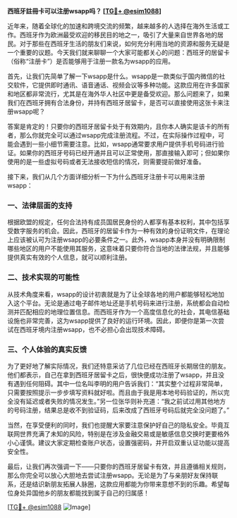 **西班牙註冊卡可以注册wsapp吗？ [[TG💪+ @esim1088](https://t.me/s/esim1088)]**

近年来，随着全球化的加速和跨境交流的频繁，越来越多的人选择在海外生活或工作。西班牙作为欧洲最受欢迎的移民目的地之一，吸引了大量来自世界各地的居民。对于那些在西班牙生活的朋友们来说，如何充分利用当地的资源和服务无疑是一个重要的议题。今天我们就来聊聊一个大家可能都关心的问题：西班牙的居留卡（俗称“注册卡”）是否能够用于注册一款名为wsapp的应用。

首先，让我们先简单了解一下wsapp是什么。wsapp是一款类似于国内微信的社交软件，它提供即时通讯、语音通话、视频会议等多种功能。这款应用在许多国家和地区都非常流行，尤其是在海外华人社区中更是备受欢迎。那么问题来了，如果我们在西班牙拥有合法身份，并持有西班牙居留卡，是否可以直接使用这张卡来注册wsapp呢？

答案是肯定的！只要你的西班牙居留卡处于有效期内，且你本人确实是该卡的所有者，那么你就完全可以通过wsapp完成注册流程。不过，在实际操作过程中，可能会遇到一些小细节需要注意。比如，wsapp通常要求用户提供手机号码进行验证。如果你的西班牙号码已经开通并且可以正常使用，那直接输入即可；但如果你使用的是一些虚拟号码或者无法接收短信的情况，则需要提前做好准备。

接下来，我们从几个方面详细分析一下为什么西班牙注册卡可以用来注册wsapp：

### 一、法律层面的支持

根据欧盟的规定，任何合法持有成员国居民身份的人都享有基本权利，其中包括享受数字服务的机会。因此，西班牙的居留卡作为一种有效的身份证明文件，在理论上应该被认可为注册wsapp的必要条件之一。此外，wsapp本身并没有明确限制哪些地区的用户不能使用其服务，这意味着只要你符合当地的法律法规，并且能够提供真实有效的个人信息，就可以顺利注册。

### 二、技术实现的可能性

从技术角度来看，wsapp的设计初衷就是为了让全球各地的用户都能够轻松地加入这个平台。无论是通过电子邮件地址还是手机号码来进行注册，系统都会自动检测并匹配相应的地理位置信息。而西班牙作为一个高度信息化的社会，其电信基础设施也非常完善，这为wsapp提供了良好的运行环境。因此，即便你是第一次尝试在西班牙境内注册wsapp，也不必担心会出现技术障碍。

### 三、个人体验的真实反馈

为了更好地了解实际情况，我们还特意采访了几位已经在西班牙长期居住的朋友。他们都表示，自己在拿到西班牙居留卡之后，很快便成功注册了wsapp，并且没有遇到任何阻碍。其中一位名叫李明的用户告诉我们：“其实整个过程非常简单，只需要按照提示一步步填写资料就好啦。而且由于我是用本地号码验证的，所以完全没有延迟或者失败的情况发生。”另一位张华则补充道：“我之前试过用其他地方的号码注册，结果总是收不到验证码，后来改成了西班牙号码后就完全没问题了。”

当然，在享受便利的同时，我们也提醒大家要注意保护好自己的隐私安全。毕竟互联网世界充满了未知的风险，特别是在涉及金融交易或是敏感信息交换时更要格外小心谨慎。建议大家定期检查账户状态，设置强密码，并开启双重认证功能以提高安全性。

最后，让我们再次强调一下——只要你的西班牙居留卡有效，并且遵循相关规则，那么你完全可以放心大胆地去尝试注册wsapp。无论是为了与亲朋好友保持联系，还是结识新朋友拓展人脉圈，这款应用都能为你带来意想不到的乐趣。希望每位身处异国他乡的朋友都能找到属于自己的归属感！

[[TG💪+ @esim1088](https://t.me/s/esim1088) ![Image](https://i.postimg.cc/4NQfJmqS/Snipaste-2025-05-13-00-14-12.png)]